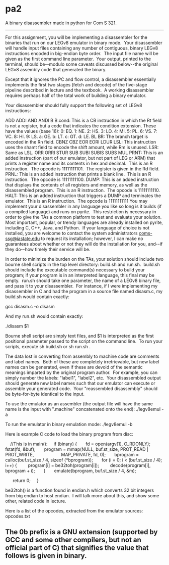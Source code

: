 # pa2
A binary disassembler made in python for Com S 321.

---
For this assignment, you will be implementing a disassembler for the binaries that run on our LEGv8 emulator in binary mode.  Your disassembler will handle input files containing any number of contiguous, binary LEGv8 instructions encoded in big-endian byte order.  The input file name will be given as the first command line parameter.  Your output, printed to the terminal, should be--modulo some caveats discussed below--the original LEGv8 assembly code that generated the binary.

Except that it ignores the PC and flow control, a disassembler essentially implements the first two stages (fetch and decode) of the five-stage pipeline described in lecture and the textbook.  A working disassembler requires perhaps half of the total work of building a binary emulator.

Your disassembler should fully support the following set of LEGv8 instructions:

ADD
ADDI
AND
ANDI
B
B.cond: This is a CB instruction in which the Rt field is not a register, but a code that indicates the condition extension. These have the values (base 16):
0: EQ.
1: NE.
2: HS.
3: LO.
4: MI.
5: PL.
6: VS.
7: VC.
8: HI.
9: LS.
a: GE.
b: LT.
c: GT.
d: LE.
BL
BR: The branch target is encoded in the Rn field.
CBNZ
CBZ
EOR
EORI
LDUR
LSL: This instruction uses the shamt field to encode the shift amount, while Rm is unused.
LSR: Same as LSL.
ORR
ORRI
STUR
SUB
SUBI
SUBIS
SUBS
MUL
PRNT: This is an added instruction (part of our emulator, but not part of LEG or ARM) that prints a register name and its contents in hex and decimal.  This is an R instruction.  The opcode is 11111111101.  The register is given in the Rd field.
PRNL: This is an added instruction that prints a blank line.  This is an R instruction.  The opcode is 11111111100.
DUMP: This is an added instruction that displays the contents of all registers and memory, as well as the disassembled program.  This is an R instruction.  The opcode is 11111111110.
HALT: This is an added instruction that triggers a DUMP and terminates the emulator.  This is an R instruction.  The opcode is 11111111111
You may implement your disassembler in any language you like so long is it builds (if a compiled language) and runs on pyrite.  This restriction is necessary in order to give the TAs a common platform to test and evaluate your solution.  Most important, popular, or trendy languages are already installed on pyrite, including C, C++, Java, and Python.  If your language of choice is not installed, you are welcome to contact the system administrators <coms-ssg@iastate.edu> to request its installation; however, I can make no guarantees about whether or not they will do the installation for you, and--if they do--how timely their service will be.

In order to minimize the burden on the TAs, your solution should include two bourne shell scripts in the top level directory: build.sh and run.sh.  build.sh should include the executable command(s) necessary to build your program; if your program is in an interpreted language, this final may be empty.  run.sh should take one parameter, the name of a LEGv8 binary file, and pass it to your disassembler.  For instance, if I were implementing my disassembler in C and had the program in a source file named disasm.c, my build.sh would contain exactly:

gcc disasm.c -o disasm

And my run.sh would contain exactly:

./disasm $1

Bourne shell script are simply text files, and $1 is interpreted as the first positional parameter passed to the script on the command line.  To run your scripts, execute sh build.sh or sh run.sh <legv8 assembly file>.

The data lost in converting from assembly to machine code are comments and label names.  Both of these are completely irretrievable, but new label names can be generated, even if these are devoid of the semantic meanings imparted by the original program author.  For example, you can simply number the labels: "label1", "label2", etc.  Your disassembled output should generate new label names such that our emulator can execute or assemble your generated code.  Your "reassembled disassembly" should be byte-for-byte identical to the input.

To use the emulator as an assembler (the output file will have the same name is the input with ".machine" concatenated onto the end): ./legv8emul <legv8 assembly file> -a

To run the emulator in binary emulation mode: ./legv8emul <legv8 binary file> -b

Here is example C code to load the binary program from disc:

    //This is in main():
    if (binary) {
      fd = open(argv[1], O_RDONLY);
      fstat(fd, &buf);
      program = mmap(NULL, buf.st_size, PROT_READ | PROT_WRITE,
                     MAP_PRIVATE, fd, 0);
      bprogram = calloc(buf.st_size / 4, sizeof (*bprogram));
      for (i = 0; i < (buf.st_size / 4); i++) {
        program[i] = be32toh(program[i]);
        decode(program[i], bprogram + i);
      }
      emulate(bprogram, buf.st_size / 4, &m);

      return 0;
    }


be32toh() is a function found in endian.h which converts 32 bit integers from big endian to host endian.  I will talk more about this, and show some other, related code in lecture.

Here is a list of the opcodes, extracted from the emulator sources: opcodes.txt

The 0b prefix is a GNU extension (supported by GCC and some other compilers, but not an official part of C) that signifies the value that follows is given in binary.
---
